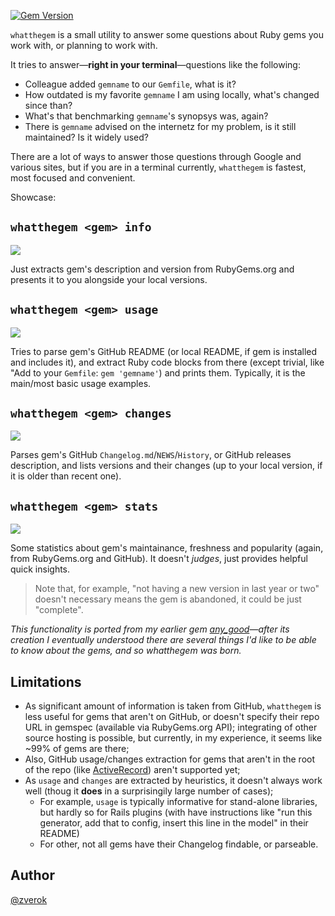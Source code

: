 [![Gem Version](https://badge.fury.io/rb/whatthegem.svg)](http://badge.fury.io/rb/whatthegem)

`whatthegem` is a small utility to answer some questions about Ruby gems you work with, or planning to work with.

It tries to answer—**right in your terminal**—questions like the following:

* Colleague added `gemname` to our `Gemfile`, what is it?
* How outdated is my favorite `gemname` I am using locally, what's changed since than?
* What's that benchmarking `gemname`'s synopsys was, again?
* There is `gemname` advised on the internetz for my problem, is it still maintained? Is it widely used?

There are a lot of ways to answer those questions through Google and various sites, but if you are in a terminal currently, `whatthegem` is fastest, most focused and convenient.

Showcase:

## `whatthegem <gem> info`

![](https://github.com/zverok/whatthegem/blob/master/screenshots/info.png?raw=true)

Just extracts gem's description and version from RubyGems.org and presents it to you alongside your local versions.

## `whatthegem <gem> usage`

![](https://github.com/zverok/whatthegem/blob/master/screenshots/usage.png?raw=true)

Tries to parse gem's GitHub README (or local README, if gem is installed and includes it), and extract Ruby code blocks from there (except trivial, like "Add to your `Gemfile`: `gem 'gemname'`) and prints them. Typically, it is the main/most basic usage examples.

## `whatthegem <gem> changes`

![](https://github.com/zverok/whatthegem/blob/master/screenshots/changes.png?raw=true)

Parses gem's GitHub `Changelog.md`/`NEWS`/`History`, or GitHub releases description, and lists versions and their changes (up to your local version, if it is older than recent one).

## `whatthegem <gem> stats`

![](https://github.com/zverok/whatthegem/blob/master/screenshots/stats.png?raw=true)

Some statistics about gem's maintainance, freshness and popularity (again, from RubyGems.org and GitHub). It doesn't _judges_, just provides helpful quick insights.

> Note that, for example, "not having a new version in last year or two" doesn't necessary means the gem is abandoned, it could be just "complete".

_This functionality is ported from my earlier gem [any_good](https://github.com/zverok/any_good)—after its creation I eventually understood there are several things I'd like to be able to know about the gems, and so whatthegem was born._

## Limitations

* As significant amount of information is taken from GitHub, `whatthegem` is less useful for gems that aren't on GitHub, or doesn't specify their repo URL in gemspec (available via RubyGems.org API); integrating of other source hosting is possible, but currently, in my experience, it seems like \~99% of gems are there;
* Also, GitHub usage/changes extraction for gems that aren't in the root of the repo (like [ActiveRecord](https://github.com/rails/rails/tree/v5.2.3/activerecord)) aren't supported yet;
* As `usage` and `changes` are extracted by heuristics, it doesn't always work well (thoug it **does** in a surprisingily large number of cases);
  * For example, `usage` is typically informative for stand-alone libraries, but hardly so for Rails plugins (with have instructions like "run this generator, add that to config, insert this line in the model" in their README)
  * For other, not all gems have their Changelog findable, or parseable.

## Author

[@zverok](https://zverok.github.io)